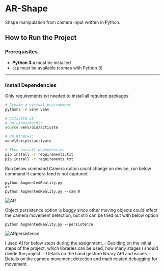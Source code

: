 # AR-Shape

Shape manipulation from camera input written in Python.

## How to Run the Project

### Prerequisites

- **Python 3.x** must be installed
- `pip` must be available (comes with Python 3)

---

### Install Dependencies

Only requirements.txt needed to install all required packages:

```bash
# Create a virtual environment
python3 -m venv venv

# Activate it
# On Linux/macOS:
source venv/bin/activate

# On Windows:
venv\Scripts\activate

# Then install dependencies
pip install -r requirements.txt
pip install -r requirements.txt
```

Run below command
Camera option could change on device, run below command if camera feed is not captured.
```
python AugmentedReality.py
or
python AugmentedReality.py --cam 0
```
![AR](https://github.com/hiBengu/AR-Shape/blob/main/ar.gif)


Object persistence option is buggy since other moving objects could effect the camera movement detection, but still can be tried out with below option
```
python AugmentedReality.py --persistence
```
![ARpersistence](https://github.com/hiBengu/AR-Shape/blob/main/ar_persistence.gif)

I used AI for below steps during the assignment.
    - Deciding on the initial steps of the project, which libraries can be used, how many stages I should divide the project.
    - Details on the hand gesture library API and issues.
    - Details on the camera movement detection and math related debugging for movement.